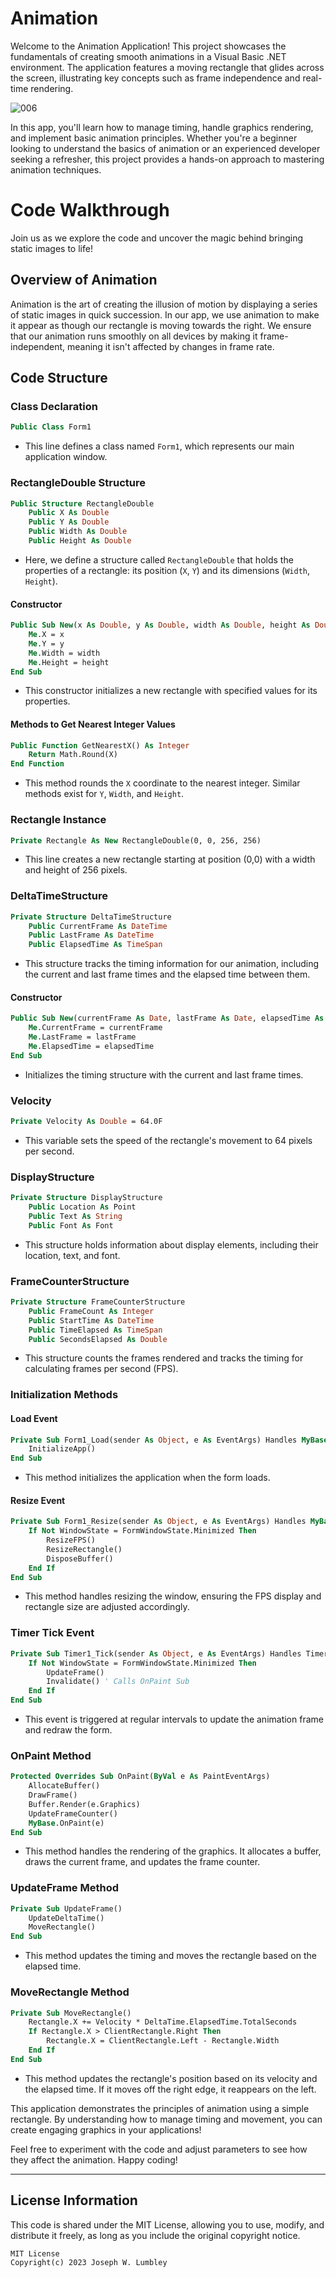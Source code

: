 # Animation
Welcome to the Animation Application! This project showcases the fundamentals of creating smooth animations in a Visual Basic .NET environment. The application features a moving rectangle that glides across the screen, illustrating key concepts such as frame independence and real-time rendering.





![006](https://github.com/user-attachments/assets/dadacc95-b241-4549-81b1-d3b8432da0a0)


In this app, you'll learn how to manage timing, handle graphics rendering, and implement basic animation principles. Whether you're a beginner looking to understand the basics of animation or an experienced developer seeking a refresher, this project provides a hands-on approach to mastering animation techniques.



# Code Walkthrough

Join us as we explore the code and uncover the magic behind bringing static images to life!

## Overview of Animation

Animation is the art of creating the illusion of motion by displaying a series of static images in quick succession. In our app, we use animation to make it appear as though our rectangle is moving towards the right. We ensure that our animation runs smoothly on all devices by making it frame-independent, meaning it isn't affected by changes in frame rate.

## Code Structure

### Class Declaration

```vb
Public Class Form1
```
- This line defines a class named `Form1`, which represents our main application window.

### RectangleDouble Structure

```vb
Public Structure RectangleDouble
    Public X As Double
    Public Y As Double
    Public Width As Double
    Public Height As Double
```
- Here, we define a structure called `RectangleDouble` that holds the properties of a rectangle: its position (`X`, `Y`) and its dimensions (`Width`, `Height`).

#### Constructor

```vb
Public Sub New(x As Double, y As Double, width As Double, height As Double)
    Me.X = x
    Me.Y = y
    Me.Width = width
    Me.Height = height
End Sub
```
- This constructor initializes a new rectangle with specified values for its properties.

#### Methods to Get Nearest Integer Values

```vb
Public Function GetNearestX() As Integer
    Return Math.Round(X)
End Function
```
- This method rounds the `X` coordinate to the nearest integer. Similar methods exist for `Y`, `Width`, and `Height`.

### Rectangle Instance

```vb
Private Rectangle As New RectangleDouble(0, 0, 256, 256)
```
- This line creates a new rectangle starting at position (0,0) with a width and height of 256 pixels.

### DeltaTimeStructure

```vb
Private Structure DeltaTimeStructure
    Public CurrentFrame As DateTime
    Public LastFrame As DateTime
    Public ElapsedTime As TimeSpan
```
- This structure tracks the timing information for our animation, including the current and last frame times and the elapsed time between them.

#### Constructor

```vb
Public Sub New(currentFrame As Date, lastFrame As Date, elapsedTime As TimeSpan)
    Me.CurrentFrame = currentFrame
    Me.LastFrame = lastFrame
    Me.ElapsedTime = elapsedTime
End Sub
```
- Initializes the timing structure with the current and last frame times.

### Velocity

```vb
Private Velocity As Double = 64.0F
```
- This variable sets the speed of the rectangle's movement to 64 pixels per second.

### DisplayStructure

```vb
Private Structure DisplayStructure
    Public Location As Point
    Public Text As String
    Public Font As Font
```
- This structure holds information about display elements, including their location, text, and font.

### FrameCounterStructure

```vb
Private Structure FrameCounterStructure
    Public FrameCount As Integer
    Public StartTime As DateTime
    Public TimeElapsed As TimeSpan
    Public SecondsElapsed As Double
```
- This structure counts the frames rendered and tracks the timing for calculating frames per second (FPS).

### Initialization Methods

#### Load Event

```vb
Private Sub Form1_Load(sender As Object, e As EventArgs) Handles MyBase.Load
    InitializeApp()
End Sub
```
- This method initializes the application when the form loads.

#### Resize Event

```vb
Private Sub Form1_Resize(sender As Object, e As EventArgs) Handles MyBase.Resize
    If Not WindowState = FormWindowState.Minimized Then
        ResizeFPS()
        ResizeRectangle()
        DisposeBuffer()
    End If
End Sub
```
- This method handles resizing the window, ensuring the FPS display and rectangle size are adjusted accordingly.

### Timer Tick Event

```vb
Private Sub Timer1_Tick(sender As Object, e As EventArgs) Handles Timer1.Tick
    If Not WindowState = FormWindowState.Minimized Then
        UpdateFrame()
        Invalidate() ' Calls OnPaint Sub
    End If
End Sub
```
- This event is triggered at regular intervals to update the animation frame and redraw the form.

### OnPaint Method

```vb
Protected Overrides Sub OnPaint(ByVal e As PaintEventArgs)
    AllocateBuffer()
    DrawFrame()
    Buffer.Render(e.Graphics)
    UpdateFrameCounter()
    MyBase.OnPaint(e)
End Sub
```
- This method handles the rendering of the graphics. It allocates a buffer, draws the current frame, and updates the frame counter.

### UpdateFrame Method

```vb
Private Sub UpdateFrame()
    UpdateDeltaTime()
    MoveRectangle()
End Sub
```
- This method updates the timing and moves the rectangle based on the elapsed time.

### MoveRectangle Method

```vb
Private Sub MoveRectangle()
    Rectangle.X += Velocity * DeltaTime.ElapsedTime.TotalSeconds
    If Rectangle.X > ClientRectangle.Right Then
        Rectangle.X = ClientRectangle.Left - Rectangle.Width
    End If
End Sub
```
- This method updates the rectangle's position based on its velocity and the elapsed time. If it moves off the right edge, it reappears on the left.






This application demonstrates the principles of animation using a simple rectangle. By understanding how to manage timing and movement, you can create engaging graphics in your applications!

Feel free to experiment with the code and adjust parameters to see how they affect the animation. Happy coding!


---





## License Information

This code is shared under the MIT License, allowing you to use, modify, and distribute it freely, as long as you include the original copyright notice.

```plaintext
MIT License
Copyright(c) 2023 Joseph W. Lumbley
```

